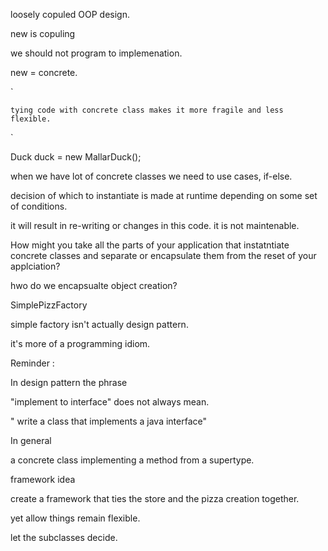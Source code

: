 loosely copuled OOP design.


new is copuling


we should not program to implemenation.

new = concrete.


`

    tying code with concrete class makes it more fragile and less flexible.

`


Duck duck = new MallarDuck();



when we have lot of concrete classes we need to use cases, if-else.

decision of which to instantiate is made at runtime depending on some set of conditions.


it will result in re-writing or changes in this code. it is not maintenable.


How might you take all the parts of your application that instatntiate concrete classes and separate or encapsulate them from the reset of 
your applciation? 




hwo do we encapsualte object creation?



SimplePizzFactory



simple factory isn't actually design pattern.

it's more of a programming idiom.



Reminder : 

In design pattern the phrase

"implement to interface" does not always mean.

" write a class that implements a java interface"

In general

a concrete class implementing a method from a supertype.




framework idea

create a framework that ties the store and the pizza creation together.


yet allow things remain flexible.



let the subclasses decide.































